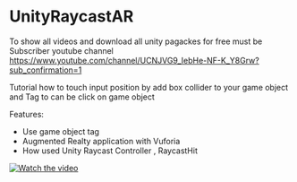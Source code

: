 # UnityRaycastAR

To show all videos and download  all unity pagackes for free must be Subscriber youtube channel 
https://www.youtube.com/channel/UCNJVG9_IebHe-NF-K_Y8Grw?sub_confirmation=1


Tutorial how to touch input position by  add box collider to your game object and Tag to can be click on game object 

Features:
 -  Use game object tag
 -  Augmented Realty application with Vuforia
 -  How used  Unity Raycast Controller  , RaycastHit
 
 
[![Watch the video](https://img.youtube.com/vi/HlQOrpsiWI0/0.jpg)](http://youtu.be/HlQOrpsiWI0)
